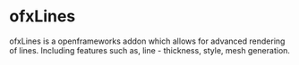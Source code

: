 # ofxLines
ofxLines is a openframeworks addon which allows for advanced rendering of lines. Including features such as, line - thickness, style, mesh generation.
